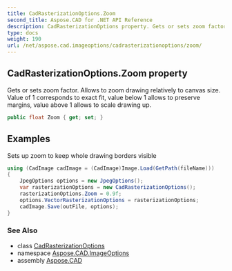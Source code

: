 ```yaml
---
title: CadRasterizationOptions.Zoom
second_title: Aspose.CAD for .NET API Reference
description: CadRasterizationOptions property. Gets or sets zoom factor. Allows to zoom drawing relatively to canvas size. Value of 1 corresponds to exact fit value below 1 allows to preserve margins value above 1 allows to scale drawing up
type: docs
weight: 190
url: /net/aspose.cad.imageoptions/cadrasterizationoptions/zoom/
---
```

## CadRasterizationOptions.Zoom property

Gets or sets zoom factor. Allows to zoom drawing relatively to canvas size. Value of 1 corresponds to exact fit, value below 1 allows to preserve margins, value above 1 allows to scale drawing up.

```csharp
public float Zoom { get; set; }
```

## Examples

Sets up zoom to keep whole drawing borders visible

```csharp
using (CadImage cadImage = (CadImage)Image.Load(GetPath(fileName)))
{
    JpegOptions options = new JpegOptions();
    var rasterizationOptions = new CadRasterizationOptions();
    rasterizationOptions.Zoom = 0.9f;
    options.VectorRasterizationOptions = rasterizationOptions;
    cadImage.Save(outFile, options);
}
```

### See Also

* class [CadRasterizationOptions](../)
* namespace [Aspose.CAD.ImageOptions](../../../aspose.cad.imageoptions/)
* assembly [Aspose.CAD](../../../)



